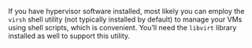 If you have hypervisor software installed, most likely you can employ the `virsh` shell utility (not typically installed by default) to manage your VMs using shell scripts, which is convenient. You’ll need the `libvirt` library installed as well to support this utility.
